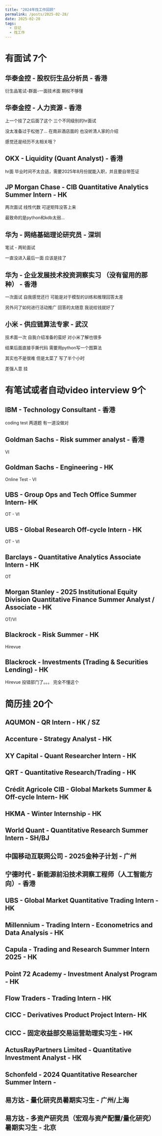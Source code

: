 ```yaml
---
title: "2024年找工作回顾"
permalink: /posts/2025-02-28/
date: 2025-02-28
tags:
  - 日记
  - 找工作
---
```


# 有面试 7个

## 华泰金控 - 股权衍生品分析员 - 香港
衍生品笔试-群面-一面技术面 期权不够懂

## 华泰金控 - 人力资源 - 香港
上一个挂了之后面了这个 三个不同级别的hr面试 

没太准备过于松弛了... 在南非酒店面的 也没听清人家的介绍

感觉还是经历不太相关哦？

## OKX - Liquidity (Quant Analyst) - 香港
hr面 毕业时间不太合适，需要2025年8月份就能入职，并且要自带签证

## JP Morgan Chase - CIB Quantitative Analytics Summer Intern - HK
两次面试 线性代数 可逆矩阵没答上来

最致命的是python和kdb太弱... 

## 华为 - 网络基础理论研究员 - 深圳
笔试 - 两轮面试 

一直没进入最后一面 应该是挂了

## 华为 - 企业发展技术投资洞察实习 （没有留用的那种） - 香港
一次面试 自我感觉还行 可能是对于模型的训练和推理回答太差 

另外问了如何进行活动推广 回答的太随意 我说给钱就好了

## 小米 - 供应链算法专家 - 武汉
技术面一次 自我介绍准备的蛮好 对小米了解也很多 

结果后面直接手撕代码 需要用python写一个图算法

其实也不是很难 但是太菜了 写了半个小时

差强人意 挂


# 有笔试或者自动video interview  9个

## IBM - Technology Consultant - 香港
coding test 两道题 有一道没做对

## Goldman Sachs - Risk summer analyst - 香港
VI 

## Goldman Sachs - Engineering - HK 
Online Test - VI 

## UBS - Group Ops and Tech Office Summer Intern- HK
OT - VI

## UBS - Global Research Off-cycle Intern - HK
OT - VI 

## Barclays - Quantitative Analytics Associate Intern - HK
OT 

## Morgan Stanley - 2025 Institutional Equity Division Quantitative Finance Summer Analyst / Associate - HK
OT/VI

## Blackrock - Risk Summer - HK
Hirevue

## Blackrock - Investments (Trading & Securities Lending) - HK
Hirevue 投错部门了。。。 完全不懂这个


# 简历挂 20个

## AQUMON - QR Intern - HK / SZ
## Accenture - Strategy Analyst - HK
## XY Capital - Quant Researcher Intern - HK
## QRT - Quantitative Research/Trading - HK
## Crédit Agricole CIB - Global Markets Summer & Off-cycle Intern- HK 
## HKMA - Winter Internship - HK
## World Quant - Quantitative Research Summer Intern - SH/BJ
## 中国移动互联网公司 - 2025金种子计划 - 广州
## 宁德时代 - 新能源前沿技术洞察工程师（人工智能方向）- 香港
## UBS - Global Market Quantitative Trading Intern - HK
## Millennium - Trading Intern - Econometrics and Data Analysis - HK
## Capula - Trading and Research Summer Intern 2025 - HK
## Point 72 Academy - Investment Analyst Program - HK
## Flow Traders - Trading Intern - HK
## CICC - Derivatives Product Project Intern- HK
## CICC - 固定收益部交易运营助理实习生 - HK
## ActusRayPartners Limited - Quantitative Investment Analyst - HK
## Schonfeld - 2024 Quantitative Researcher Summer Intern - 
## 易方达 - 量化研究员暑期实习生 - 广州/上海
## 易方达 - 多资产研究员（宏观与资产配置/量化研究）暑期实习生 - 北京



